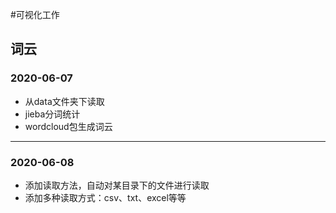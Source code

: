 #可视化工作
## 词云
### 2020-06-07
- 从data文件夹下读取
- jieba分词统计
- wordcloud包生成词云
*************
### 2020-06-08
- 添加读取方法，自动对某目录下的文件进行读取
- 添加多种读取方式：csv、txt、excel等等
